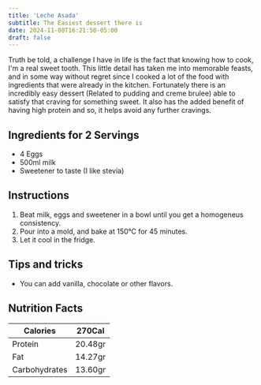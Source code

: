 ```yaml
---
title: 'Leche Asada'
subtitle: The Easiest dessert there is
date: 2024-11-08T16:21:50-05:00
draft: false
---
```


Truth be told, a challenge I have in life is the fact that knowing how to cook, I'm a real sweet tooth. This little detail has taken me into memorable feasts, and in some way without regret since I cooked a lot of the food with ingredients that were already in the kitchen. Fortunately there is an incredibly easy dessert (Related to pudding and creme brulee) able to satisfy that craving for something sweet. It also has the added benefit of having high protein and so, it helps avoid any further cravings.

<!--more-->

## Ingredients for 2 Servings
- 4 Eggs
- 500ml milk
- Sweetener to taste (I like stevia)

## Instructions
1. Beat milk, eggs and sweetener in a bowl until you get a homogeneus consistency.
2. Pour into a mold, and bake at 150°C for 45 minutes.
3. Let it cool in the fridge.

## Tips and tricks
- You can add vanilla, chocolate or other flavors.

## Nutrition Facts

| Calories      | 270Cal  |
|---------------|---------|
| Protein       | 20.48gr |
| Fat           | 14.27gr |
| Carbohydrates | 13.60gr |
